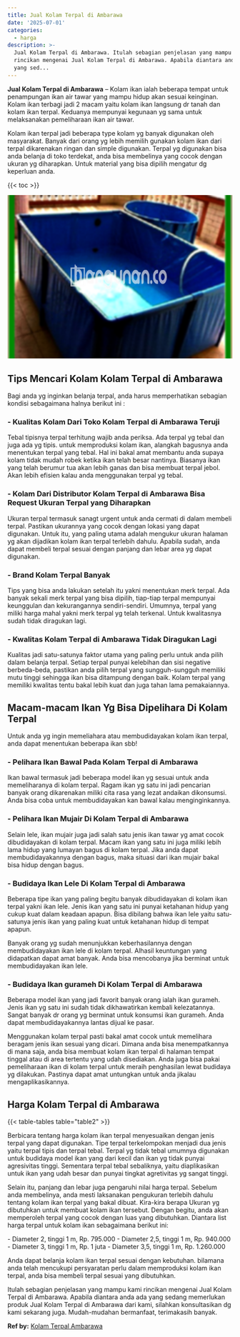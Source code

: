 ```yaml
---
title: Jual Kolam Terpal di Ambarawa
date: '2025-07-01'
categories:
  - harga
description: >-
  Jual Kolam Terpal di Ambarawa. Itulah sebagian penjelasan yang mampu kami
  rincikan mengenai Jual Kolam Terpal di Ambarawa. Apabila diantara anda ada
  yang sed...
---
```


**Jual Kolam Terpal di Ambarawa** – Kolam ikan ialah beberapa tempat untuk penampungan ikan air tawar yang mampu hidup akan sesuai keinginan. Kolam ikan terbagi jadi 2 macam yaitu kolam ikan langsung dr tanah dan kolam ikan terpal. Keduanya mempunyai kegunaan yg sama untuk melaksanakan pemeliharaan ikan air tawar.

Kolam ikan terpal jadi beberapa type kolam yg banyak digunakan oleh masyarakat. Banyak dari orang yg lebih memilih gunakan kolam ikan dari terpal dikarenakan ringan dan simple digunakan. Terpal yg digunakan bisa anda belanja di toko terdekat, anda bisa membelinya yang cocok dengan ukuran yg diharapkan. Untuk material yang bisa dipilih mengatur dg keperluan anda.

{{< toc >}}

![Jual Kolam Terpal di Ambarawa](/images/jual-kolam-terpal-26.png)

## Tips Mencari Kolam Kolam Terpal di Ambarawa

Bagi anda yg inginkan belanja terpal, anda harus memperhatikan sebagian kondisi sebagaimana halnya berikut ini :

### \- Kualitas Kolam Dari Toko Kolam Terpal di Ambarawa Teruji

Tebal tipisnya terpal terhitung wajib anda periksa. Ada terpal yg tebal dan juga ada yg tipis. untuk memproduksi kolam ikan, alangkah bagusnya anda menentukan terpal yang tebal. Hal ini bakal amat membantu anda supaya kolam tidak mudah robek ketika ikan telah besar nantinya. Biasanya ikan yang telah berumur tua akan lebih ganas dan bisa membuat terpal jebol. Akan lebih efisien kalau anda menggunakan terpal yg tebal.

### \- Kolam Dari Distributor Kolam Terpal di Ambarawa Bisa Request Ukuran Terpal yang Diharapkan

Ukuran terpal termasuk sanagt urgent untuk anda cermati di dalam membeli terpal. Pastikan ukurannya yang cocok dengan lokasi yang dapat digunakan. Untuk itu, yang paling utama adalah mengukur ukuran halaman yg akan dijadikan kolam ikan terpal terlebih dahulu. Apabila sudah, anda dapat membeli terpal sesuai dengan panjang dan lebar area yg dapat digunakan.

### \- Brand Kolam Terpal Banyak

Tips yang bisa anda lakukan setelah itu yakni menentukan merk terpal. Ada banyak sekali merk terpal yang bisa dipilih, tiap-tiap terpal mempunyai keunggulan dan kekurangannya sendiri-sendiri. Umumnya, terpal yang miliki harga mahal yakni merk terpal yg telah terkenal. Untuk kwalitasnya sudah tidak diragukan lagi.

### \- Kwalitas Kolam Terpal di Ambarawa Tidak Diragukan Lagi

Kualitas jadi satu-satunya faktor utama yang paling perlu untuk anda pilih dalam belanja terpal. Setiap terpal punyai kelebihan dan sisi negative berbeda-beda, pastikan anda pilih terpal yang sungguh-sungguh memiliki mutu tinggi sehingga ikan bisa ditampung dengan baik. Kolam terpal yang memiliki kwalitas tentu bakal lebih kuat dan juga tahan lama pemakaiannya.

## Macam-macam Ikan Yg Bisa Dipelihara Di Kolam Terpal

Untuk anda yg ingin memeliahara atau membudidayakan kolam ikan terpal, anda dapat menentukan beberapa ikan sbb!

### \- Pelihara Ikan Bawal Pada Kolam Terpal di Ambarawa

Ikan bawal termasuk jadi beberapa model ikan yg sesuai untuk anda memeliharanya di kolam terpal. Ragam ikan yg satu ini jadi pencarian banyak orang dikarenakan miliki cita rasa yang lezat andaikan dikonsumsi. Anda bisa coba untuk membudidayakan kan bawal kalau menginginkannya.

### \- Pelihara Ikan Mujair Di Kolam Terpal di Ambarawa

Selain lele, ikan mujair juga jadi salah satu jenis ikan tawar yg amat cocok dibudidayakan di kolam terpal. Macam ikan yang satu ini juga miliki lebih lama hidup yang lumayan bagus di kolam terpal. Jika anda dapat membudidayakannya dengan bagus, maka situasi dari ikan mujair bakal bisa hidup dengan bagus.

### \- Budidaya Ikan Lele Di Kolam Terpal di Ambarawa

Beberapa tipe ikan yang paling begitu banyak dibudidayakan di kolam ikan terpal yakni ikan lele. Jenis ikan yang satu ini punyai ketahanan hidup yang cukup kuat dalam keadaan apapun. Bisa dibilang bahwa ikan lele yaitu satu-satunya jenis ikan yang paling kuat untuk ketahanan hidup di tempat apapun.

Banyak orang yg sudah menunjukkan keberhasilannya dengan membudidayakan ikan lele di kolam terpal. Alhasil keuntungan yang didapatkan dapat amat banyak. Anda bisa mencobanya jika berminat untuk membudidayakan ikan lele.

### \- Budidaya Ikan gurameh Di Kolam Terpal di Ambarawa

Beberapa model ikan yang jadi favorit banyak orang ialah ikan gurameh. Jenis ikan yg satu ini sudah tidak dikhawatirkan kembali kelezatannya. Sangat banyak dr orang yg berminat untuk konsumsi ikan gurameh. Anda dapat membudidayakannya lantas dijual ke pasar.

Menggunakan kolam terpal pasti bakal amat cocok untuk memelihara beragam jenis ikan sesuai yang dicari. Dimana anda bisa menempatkannya di mana saja, anda bisa membuat kolam ikan terpal di halaman tempat tinggal atau di area tertentu yang udah disediakan. Anda juga bisa pakai pemeliharaan ikan di kolam terpal untuk meraih penghasilan lewat budidaya yg dilakukan. Pastinya dapat amat untungkan untuk anda jikalau mengaplikasikannya.

## Harga Kolam Terpal di Ambarawa

{{< table-tables table="table2" >}}

Berbicara tentang harga kolam ikan terpal menyesuaikan dengan jenis terpal yang dapat digunakan. Tipe terpal terkelompokan menjadi dua jenis yaitu terpal tipis dan terpal tebal. Terpal yg tidak tebal umumnya digunakan untuk budidaya model ikan yang dari kecil dan ikan yg tidak punyai agresivitas tinggi. Sementara terpal tebal sebaliknya, yaitu diaplikasikan untuk ikan yang udah besar dan punyai tingkat agretivitas yg sangat tinggi.

Selain itu, panjang dan lebar juga pengaruhi nilai harga terpal. Sebelum anda membelinya, anda mesti laksanakan pengukuran terlebih dahulu tentang kolam ikan terpal yang bakal dibuat. Kira-kira berapa Ukuran yg dibutuhkan untuk membuat kolam ikan tersebut. Dengan begitu, anda akan memperoleh terpal yang cocok dengan luas yang dibutuhkan. Diantara list harga terpal untuk kolam ikan sebagaimana berikut ini:

\- Diameter 2, tinggi 1 m, Rp. 795.000 - Diameter 2,5, tinggi 1 m, Rp. 940.000 - Diameter 3, tinggi 1 m, Rp. 1 juta - Diameter 3,5, tinggi 1 m, Rp. 1.260.000

Anda dapat belanja kolam ikan terpal sesuai dengan kebutuhan. bilamana anda telah mencukupi persyaratan perlu dalam memproduksi kolam ikan terpal, anda bisa membeli terpal sesuai yang dibutuhkan.

Itulah sebagian penjelasan yang mampu kami rincikan mengenai Jual Kolam Terpal di Ambarawa. Apabila diantara anda ada yang sedang memerlukan produk Jual Kolam Terpal di Ambarawa dari kami, silahkan konsultasikan dg kami sekarang juga. Mudah-mudahan bermanfaat, terimakasih banyak.

**Ref by:** [Kolam Terpal Ambarawa](https://id.wikipedia.org/wiki/Kolam)
